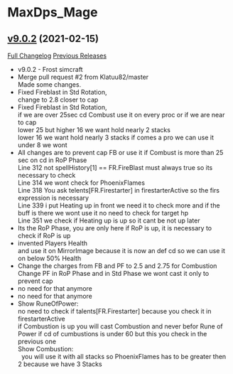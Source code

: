 # MaxDps_Mage

## [v9.0.2](https://github.com/kaminaris/MaxDps-Mage/tree/v9.0.2) (2021-02-15)
[Full Changelog](https://github.com/kaminaris/MaxDps-Mage/compare/v9.0.1...v9.0.2) [Previous Releases](https://github.com/kaminaris/MaxDps-Mage/releases)

- v9.0.2 - Frost simcraft  
- Merge pull request #2 from Klatuu82/master  
    Made some changes.  
- Fixed Fireblast in Std Rotation,  
    change to 2.8 closer to cap  
- Fixed Fireblast in Std Rotation,  
    if we are over 25sec cd Combust use it on every proc or if we are near to cap  
    lower 25 but higher 16 we want hold nearly 2 stacks  
    lower 16 we want hold nearly 3 stacks if comes a pro we can use it under 8 we wont  
- All changes are to prevent cap FB or use it if Combust is more than 25 sec on cd in RoP Phase  
    Line 312 not spellHistory[1] == FR.FireBlast must always true so its necessary to check  
    Line 314 we wont check for PhoenixFlames  
    Line 318 You ask telents[FR.Firestarter] in firestarterActive so the firs expression is necessary  
    Line 339 i put Heating up in front we need it to check more and if the buff is there we wont use it no need to check for target hp  
    Line 351 we check if Heating up is up so it cant be not up later  
- Its the RoP Phase, you are only here if RoP is up, it is necessary to check if RoP is up  
- invented Players Health  
    and use it on MirrorImage because it is now an def cd so we can use it on below 50% Health  
- Change the charges from FB and PF to 2.5 and 2.75 for Combustion  
    Change PF in RoP Phase and in Std Phase we wont cast it only to prevent cap  
- no need for that anymore  
- no need for that anymore  
- Show RuneOfPower:  
    no need to check if talents[FR.Firestarter] because you check it in firestarterActive  
    if Combustion is up you will cast Combustion and never befor Rune of Power if cd of cumbustions is under 60 but this you check in the previous one  
    Show Combustion:  
      you will use it with all stacks so PhoenixFlames has to be greater then 2 because we have 3 Stacks  
